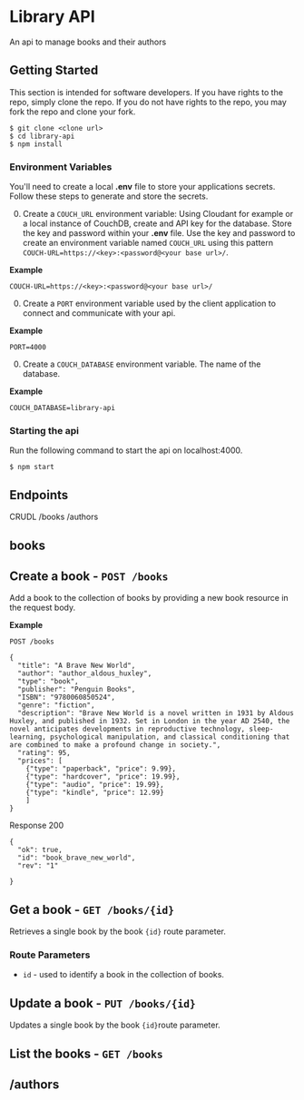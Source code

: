# Library API

An api to manage books and their authors

## Getting Started

This section is intended for software developers. If you have rights to the repo, simply clone the repo. If you do not have rights to the repo, you may fork the repo and clone your fork.

```
$ git clone <clone url>
$ cd library-api
$ npm install
```

### Environment Variables

You'll need to create a local **.env** file to store your applications secrets. Follow these steps to generate and store the secrets.

0. Create a `COUCH_URL` environment variable: Using Cloudant for example or a local instance of CouchDB, create and API key for the database. Store the key and password within your **.env** file. Use the key and password to create an environment variable named `COUCH_URL` using this pattern `COUCH-URL=https://<key>:<password@<your base url>/`.

  **Example**

  ```
  COUCH-URL=https://<key>:<password@<your base url>/
  ```

0. Create a `PORT` environment variable used by the client application to connect and communicate with your api.   

  **Example**

  ```
  PORT=4000
  ```

0. Create a `COUCH_DATABASE` environment variable. The name of the database.

**Example**
```
COUCH_DATABASE=library-api
```

### Starting the api

Run the following command to start the api on localhost:4000.

```
$ npm start
```

## Endpoints
CRUDL
/books
/authors

## books
## Create a book - `POST /books`

Add a book to the collection of books by providing a new book resource in the request body.

**Example**

```
POST /books

{
  "title": "A Brave New World",
  "author": "author_aldous_huxley",
  "type": "book",
  "publisher": "Penguin Books",
  "ISBN": "9780060850524",
  "genre": "fiction",
  "description": "Brave New World is a novel written in 1931 by Aldous Huxley, and published in 1932. Set in London in the year AD 2540, the novel anticipates developments in reproductive technology, sleep-learning, psychological manipulation, and classical conditioning that are combined to make a profound change in society.",
  "rating": 95,
  "prices": [
    {"type": "paperback", "price": 9.99},
    {"type": "hardcover", "price": 19.99},
    {"type": "audio", "price": 19.99},
    {"type": "kindle", "price": 12.99}
    ]
}

```

Response 200

```
{
  "ok": true,
  "id": "book_brave_new_world",
  "rev": "1"

}
```

## Get a book - `GET /books/{id}`

Retrieves a single book by the book `{id}` route parameter.

### Route Parameters
 - `id` - used to identify a book in the collection of books.

## Update a book - `PUT /books/{id}`

Updates a single book by the book `{id}`route parameter.

## List the books - `GET /books`




## /authors
